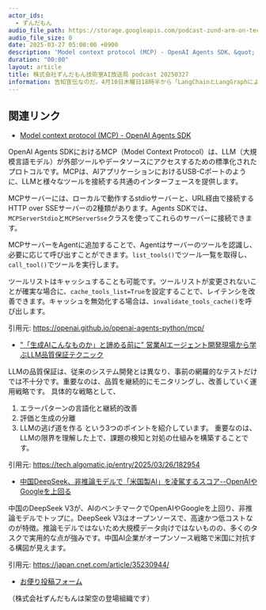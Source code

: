 ```yaml
---
actor_ids:
  - ずんだもん
audio_file_path: https://storage.googleapis.com/podcast-zund-arm-on-tech/audio/株式会社ずんだもん技術室AI放送局_podcast_20250327.mp3
audio_file_size: 0
date: 2025-03-27 05:00:00 +0900
description: 'Model context protocol (MCP) - OpenAI Agents SDK、&quot;「生成AIこんなものか」と諦める前に&quot; 営業AIエージェント開発現場から学ぶLLM品質保証テクニック、中国DeepSeek、非推論モデルで「米国製AI」を凌駕するスコア--OpenAIやGoogleを上回る'
duration: "00:00"
layout: article
title: 株式会社ずんだもん技術室AI放送局 podcast 20250327
information: 告知宣伝なのだ。4月10日木曜日18時半から「LangChainとLangGraphによるRAG・AIエージェント実践入門」10章 要件ドキュメント生成AIエージェントの輪読会を開催するのだ。気軽に参加してほしいのだ。詳しくはpodcastホームページを見てほしいのだ。
---
```


## 関連リンク


- [Model context protocol (MCP) - OpenAI Agents SDK](https://openai.github.io/openai-agents-python/mcp/)  


OpenAI Agents SDKにおけるMCP（Model Context Protocol）は、LLM（大規模言語モデル）が外部ツールやデータソースにアクセスするための標準化されたプロトコルです。MCPは、AIアプリケーションにおけるUSB-Cポートのように、LLMと様々なツールを接続する共通のインターフェースを提供します。

MCPサーバーには、ローカルで動作するstdioサーバーと、URL経由で接続するHTTP over SSEサーバーの2種類があります。Agents SDKでは、`MCPServerStdio`と`MCPServerSse`クラスを使ってこれらのサーバーに接続できます。

MCPサーバーをAgentに追加することで、Agentはサーバーのツールを認識し、必要に応じて呼び出すことができます。`list_tools()`でツール一覧を取得し、`call_tool()`でツールを実行します。

ツールリストはキャッシュすることも可能です。ツールリストが変更されないことが確実な場合に、`cache_tools_list=True`を設定することで、レイテンシを改善できます。キャッシュを無効化する場合は、`invalidate_tools_cache()`を呼び出します。


引用元: https://openai.github.io/openai-agents-python/mcp/


- ["「生成AIこんなものか」と諦める前に" 営業AIエージェント開発現場から学ぶLLM品質保証テクニック](https://tech.algomatic.jp/entry/2025/03/26/182954)  


LLMの品質保証は、従来のシステム開発とは異なり、事前の網羅的なテストだけでは不十分です。重要なのは、品質を継続的にモニタリングし、改善していく運用戦略です。
具体的な戦略として、
1. エラーパターンの言語化と継続的改善
2. 評価と生成の分離
3. LLMの逃げ道を作る
という3つのポイントを紹介しています。
重要なのは、LLMの限界を理解した上で、課題の検知と対処の仕組みを構築することです。


引用元: https://tech.algomatic.jp/entry/2025/03/26/182954


- [中国DeepSeek、非推論モデルで「米国製AI」を凌駕するスコア--OpenAIやGoogleを上回る](https://japan.cnet.com/article/35230944/)  


中国のDeepSeek V3が、AIのベンチマークでOpenAIやGoogleを上回り、非推論モデルでトップに。DeepSeek V3はオープンソースで、高速かつ低コストなのが特徴。推論モデルではないため大規模データ向けではないものの、多くのタスクで実用的な点が強みです。中国AI企業がオープンソース戦略で米国に対抗する構図が見えます。


引用元: https://japan.cnet.com/article/35230944/



- [お便り投稿フォーム](https://forms.gle/ffg4JTfqdiqK62qf9)

（株式会社ずんだもんは架空の登場組織です）
